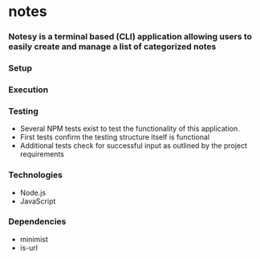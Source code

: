 # notes


### Notesy is a terminal based (CLI) application allowing users to easily create and manage a list of categorized notes

### Setup

### Execution

### Testing
* Several NPM tests exist to test the functionality of this application. 
* First tests confirm the testing structure itself is functional
* Additional tests check for successful input as outlined by the project requirements

### Technologies
* Node.js
* JavaScript

### Dependencies
* minimist
* is-url
